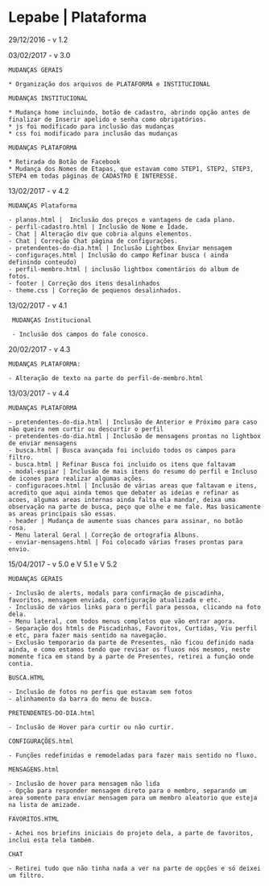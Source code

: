 # Lepabe | Plataforma

29/12/2016 - v 1.2

03/02/2017 - v 3.0
    
    MUDANÇAS GERAIS
    
    * Organização dos arquivos de PLATAFORMA e INSTITUCIONAL
    
    MUDANÇAS INSTITUCIONAL
    
    * Mudança home incluindo, botão de cadastro, abrindo opção antes de finalizar de Inserir apelido e senha como obrigatórios.
    * js foi modificado para inclusão das mudanças
    * css foi modificado para inclusão das mudanças
    
    MUDANÇAS PLATAFORMA
    
    * Retirada do Botão de Facebook
    * Mudança dos Nomes de Etapas, que estavam como STEP1, STEP2, STEP3, STEP4 em todas páginas de CADASTRO E INTERESSE.

13/02/2017 - v 4.2

    MUDANÇAS Plataforma
    
    - planos.html |  Inclusão dos preços e vantagens de cada plano.
    - perfil-cadastro.html | Inclusão de Nome e Idade.
    - Chat | Alteração div que cobria alguns elementos.
    - Chat | Correção Chat página de configurações.
    - pretendentes-do-dia.html | Inclusão Lightbox Enviar mensagem
    - configuraçes.html | Inclusão do campo Refinar busca ( ainda definindo conteudo)
    - perfil-membro.html | inclusão lightbox comentários do album de fotos.
    - footer | Correção dos itens desalinhados
    - theme.css | Correção de pequenos desalinhados.

13/02/2017 - v 4.1
       
     MUDANÇAS Institucional
     
     - Inclusão dos campos do fale conosco.
     
 20/02/2017 - v 4.3
 
    MUDANÇAS PLATAFORMA:
    
    - Alteração de texto na parte do perfil-de-membro.html
 
13/03/2017 - v 4.4
 
    MUDANÇAS PLATAFORMA
    
    - pretendentes-do-dia.html | Inclusão de Anterior e Próximo para caso não queira nem curtir ou descurtir o perfil
    - pretendentes-do-dia.html | Inclusão de mensagens prontas no lightbox de enviar mensagens
    - busca.html | Busca avançada foi incluido todos os campos para filtro.
    - busca.html | Refinar Busca foi incluido os itens que faltavam
    - modal-espiar | Inclusão de mais itens do resumo do perfil e Incluso de icones para realizar algumas ações.
    - configuracoes.html | Inclusão de várias areas que faltavam e itens, acredito que aqui ainda temos que debater as ideias e refinar as acoes, algumas areas internas ainda falta ela mandar, deixa uma observação na parte de busca, peço que olhe e me fale. Mas basicamente as areas principais são essas.
    - header | Mudança de aumente suas chances para assinar, no botão rosa.
    - Menu lateral Geral | Correção de ortografia Albuns.
    - enviar-mensagens.html | Foi colocado várias frases prontas para envio.
    
15/04/2017 - v 5.0 e V 5.1 e V 5.2

    MUDANÇAS GERAIS
    
    - Inclusão de alerts, modals para confirmação de piscadinha, favoritos, mensagem enviada, configuração atualizada e etc.
    - Inclusão de vários links para o perfil para pessoa, clicando na foto dela.
    - Menu lateral, com todos menus completos que vão entrar agora.
    - Separação dos htmls de Piscadinhas, Favoritos, Curtidas, Viu perfil e etc, para fazer mais sentido na navegação.
    - Exclusão temporario da parte de Presentes, não ficou definido nada ainda, e como estamos tendo que revisar os fluxos nós mesmos, neste momente fica em stand by a parte de Presentes, retirei a função onde contia.
    
    BUSCA.HTML
    
    - Inclusão de fotos no perfis que estavam sem fotos
    - alinhamento da barra do menu de busca.
    
    PRETENDENTES-DO-DIA.html
    
    - Inclusão de Hover para curtir ou não curtir.
    
    CONFIGURAÇÕES.html
    
    - Funções redefinidas e remodeladas para fazer mais sentido no fluxo.
 
    MENSAGENS.html
    
    - Inclusão de hover para mensagem não lida
    - Opção para responder mensagem direto para o membro, separando um area somente para enviar mensagem para um membro aleatorio que esteja na lista de amizade.
    
    FAVORITOS.HTML
    
    - Achei nos briefins iniciais do projeto dela, a parte de favoritos, inclui esta tela também.
    
    CHAT
    
    - Retirei tudo que não tinha nada a ver na parte de opções e só deixei um filtro.

